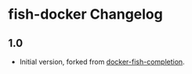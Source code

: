 # fish-docker Changelog

## 1.0

* Initial version, forked from [docker-fish-completion][].

[docker-fish-completion]: https://github.com/barnybug-archive/docker-fish-completion
